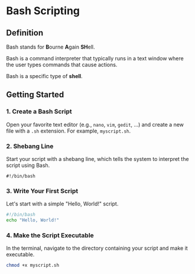 # Bash Scripting

## Definition
Bash stands for **B**ourne **A**gain **SH**ell.

Bash is a command interpreter that typically runs in a text window where the user types commands that cause actions.

Bash is a specific type of **shell**.

## Getting Started

### 1. Create a Bash Script

Open your favorite text editor (e.g., `nano`, `vim`, `gedit`, ...) and create a new file with a `.sh` extension.
For example, `myscript.sh`.

### 2. Shebang Line
Start your script with a shebang line, which tells the system to interpret the script using Bash.
```
#!/bin/bash
```

### 3. Write Your First Script
Let's start with a simple "Hello, World!" script.
```bash
#!/bin/bash
echo "Hello, World!"
```

### 4. Make the Script Executable
In the terminal, navigate to the directory containing your script and make it executable.

```bash
chmod +x myscript.sh
```
